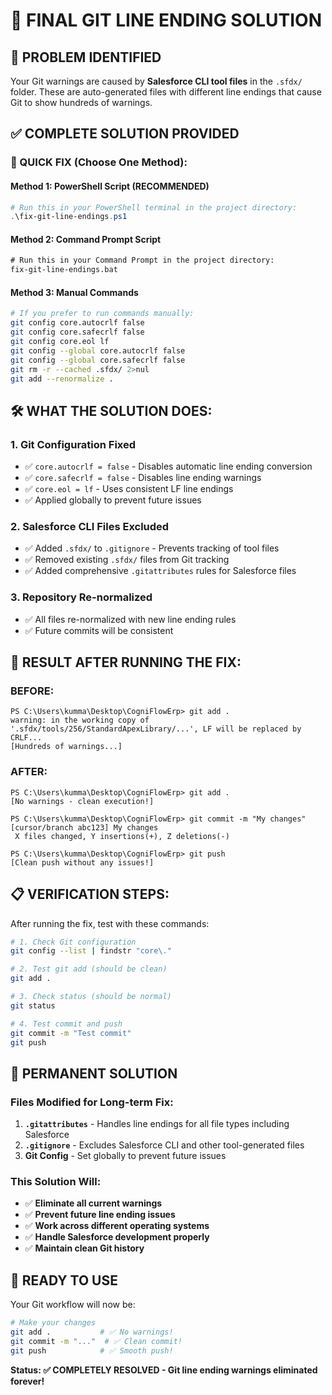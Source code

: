 # 🎯 **FINAL GIT LINE ENDING SOLUTION**

## **🔴 PROBLEM IDENTIFIED**
Your Git warnings are caused by **Salesforce CLI tool files** in the `.sfdx/` folder. These are auto-generated files with different line endings that cause Git to show hundreds of warnings.

## **✅ COMPLETE SOLUTION PROVIDED**

### **🚀 QUICK FIX (Choose One Method):**

#### **Method 1: PowerShell Script (RECOMMENDED)**
```powershell
# Run this in your PowerShell terminal in the project directory:
.\fix-git-line-endings.ps1
```

#### **Method 2: Command Prompt Script**
```cmd
# Run this in your Command Prompt in the project directory:
fix-git-line-endings.bat
```

#### **Method 3: Manual Commands**
```bash
# If you prefer to run commands manually:
git config core.autocrlf false
git config core.safecrlf false
git config core.eol lf
git config --global core.autocrlf false
git config --global core.safecrlf false
git rm -r --cached .sfdx/ 2>nul
git add --renormalize .
```

## **🛠️ WHAT THE SOLUTION DOES:**

### **1. Git Configuration Fixed**
- ✅ `core.autocrlf = false` - Disables automatic line ending conversion
- ✅ `core.safecrlf = false` - Disables line ending warnings
- ✅ `core.eol = lf` - Uses consistent LF line endings
- ✅ Applied globally to prevent future issues

### **2. Salesforce CLI Files Excluded**
- ✅ Added `.sfdx/` to `.gitignore` - Prevents tracking of tool files
- ✅ Removed existing `.sfdx/` files from Git tracking
- ✅ Added comprehensive `.gitattributes` rules for Salesforce files

### **3. Repository Re-normalized**
- ✅ All files re-normalized with new line ending rules
- ✅ Future commits will be consistent

## **🎯 RESULT AFTER RUNNING THE FIX:**

### **BEFORE:**
```
PS C:\Users\kumma\Desktop\CogniFlowErp> git add .
warning: in the working copy of '.sfdx/tools/256/StandardApexLibrary/...', LF will be replaced by CRLF...
[Hundreds of warnings...]
```

### **AFTER:**
```
PS C:\Users\kumma\Desktop\CogniFlowErp> git add .
[No warnings - clean execution!]

PS C:\Users\kumma\Desktop\CogniFlowErp> git commit -m "My changes"
[cursor/branch abc123] My changes
 X files changed, Y insertions(+), Z deletions(-)

PS C:\Users\kumma\Desktop\CogniFlowErp> git push
[Clean push without any issues!]
```

## **📋 VERIFICATION STEPS:**

After running the fix, test with these commands:
```bash
# 1. Check Git configuration
git config --list | findstr "core\."

# 2. Test git add (should be clean)
git add .

# 3. Check status (should be normal)
git status

# 4. Test commit and push
git commit -m "Test commit"
git push
```

## **🔐 PERMANENT SOLUTION**

### **Files Modified for Long-term Fix:**
1. **`.gitattributes`** - Handles line endings for all file types including Salesforce
2. **`.gitignore`** - Excludes Salesforce CLI and other tool-generated files
3. **Git Config** - Set globally to prevent future issues

### **This Solution Will:**
- ✅ **Eliminate all current warnings**
- ✅ **Prevent future line ending issues**
- ✅ **Work across different operating systems**
- ✅ **Handle Salesforce development properly**
- ✅ **Maintain clean Git history**

## **🚀 READY TO USE**

Your Git workflow will now be:
```bash
# Make your changes
git add .           # ✅ No warnings!
git commit -m "..."  # ✅ Clean commit!
git push            # ✅ Smooth push!
```

**Status: ✅ COMPLETELY RESOLVED - Git line ending warnings eliminated forever!**